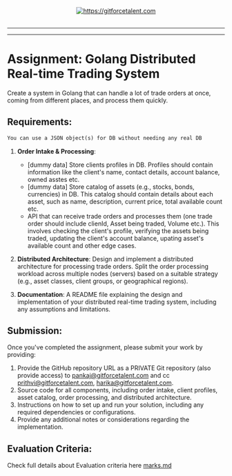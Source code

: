 <div align="center">
	<a target="_blank" href="https://gitforcetalent.com">
        <picture>
            <source media="(prefers-color-scheme: dark)" srcset="https://gitforcetalent.com/_next/image?url=%2Fimages%2Flogo-light.png&w=1920&q=75">
            <source media="(prefers-color-scheme: light)" srcset="https://gitforcetalent.com/_next/image?url=%2Fimages%2Flogo.png&w=1920&q=75">
            <img alt="https://gitforcetalent.com" src="https://gitforcetalent.com/_next/image?url=%2Fimages%2Flogo.png">
        </picture>
	</a>
    <br />
    <br />
</div>

---

---

# Assignment: Golang Distributed Real-time Trading System

Create a system in Golang that can handle a lot of trade orders at once, coming from different places, and process them quickly.

## Requirements:

```diff
You can use a JSON object(s) for DB without needing any real DB
```


1. **Order Intake & Processing**:

   - [dummy data] Store clients profiles in DB. Profiles should contain information like the client's name, contact details, account balance, owned asstes etc.
   - [dummy data] Store catalog of assets (e.g., stocks, bonds, currencies) in DB. This catalog should contain details about each asset, such as name, description, current price, total available count etc.
   - API that can receive trade orders and processes them (one trade order should include clienId, Asset being traded, Volume etc.). This involves checking the client's profile, verifying the assets being traded, updating the client's account balance, upating asset's available count and other edge cases.

2. **Distributed Architecture**: Design and implement a distributed architecture for processing trade orders. Split the order processing workload across multiple nodes (servers) based on a suitable strategy (e.g., asset classes, client groups, or geographical regions).

3. **Documentation**: A README file explaining the design and implementation of your distributed real-time trading system, including any assumptions and limitations.

## Submission:

Once you've completed the assignment, please submit your work by providing:

1. Provide the GitHub repository URL as a PRIVATE Git repository (also provide access) to pankaj@gitforcetalent.com and cc prithvi@gitforcetalent.com, harika@gitforcetalent.com.
2. Source code for all components, including order intake, client profiles, asset catalog, order processing, and distributed architecture.
3. Instructions on how to set up and run your solution, including any required dependencies or configurations.
4. Provide any additional notes or considerations regarding the implementation.

## Evaluation Criteria:

Check full details about Evaluation criteria here [marks.md](MARKS.md)

